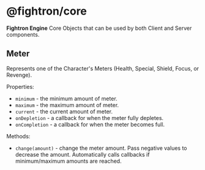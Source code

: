 # @fightron/core

__Fightron Engine__ Core Objects that can be used by both Client and Server components.

## Meter

Represents one of the Character's Meters (Health, Special, Shield, Focus, or Revenge).

Properties:

* `minimum` - the minimum amount of meter.
* `maximum` - the maximum amount of meter.
* `current` - the current amount of meter.
* `onDepletion` - a callback for when the meter fully depletes.
* `onCompletion` - a callback for when the meter becomes full.

Methods:

* `change(amount)` - change the meter amount. Pass negative values to decrease the amount. Automatically calls callbacks if minimum/maximum amounts are reached.
